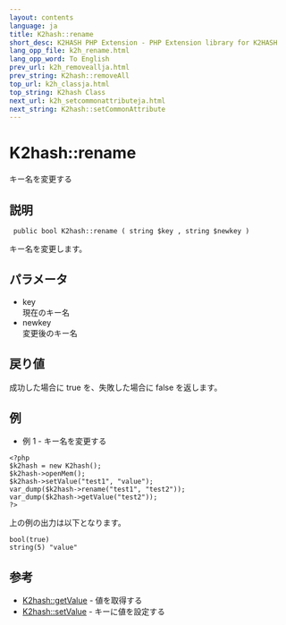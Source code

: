 ```yaml
---
layout: contents
language: ja
title: K2hash::rename
short_desc: K2HASH PHP Extension - PHP Extension library for K2HASH
lang_opp_file: k2h_rename.html
lang_opp_word: To English
prev_url: k2h_removeallja.html
prev_string: K2hash::removeAll
top_url: k2h_classja.html
top_string: K2hash Class
next_url: k2h_setcommonattributeja.html
next_string: K2hash::setCommonAttribute
---
```


# K2hash::rename
キー名を変更する

## 説明

```
 public bool K2hash::rename ( string $key , string $newkey )
```

キー名を変更します。 

## パラメータ
- key  
現在のキー名
- newkey  
変更後のキー名

## 戻り値
成功した場合に true を、失敗した場合に false を返します。 

## 例
- 例 1 - キー名を変更する

```
<?php
$k2hash = new K2hash();
$k2hash->openMem();
$k2hash->setValue("test1", "value");
var_dump($k2hash->rename("test1", "test2"));
var_dump($k2hash->getValue("test2"));
?>
```

上の例の出力は以下となります。

```
bool(true)
string(5) "value"
```


## 参考
- [K2hash::getValue](k2h_getvalueja.html) - 値を取得する
- [K2hash::setValue](k2h_setvalueja.html) - キーに値を設定する
